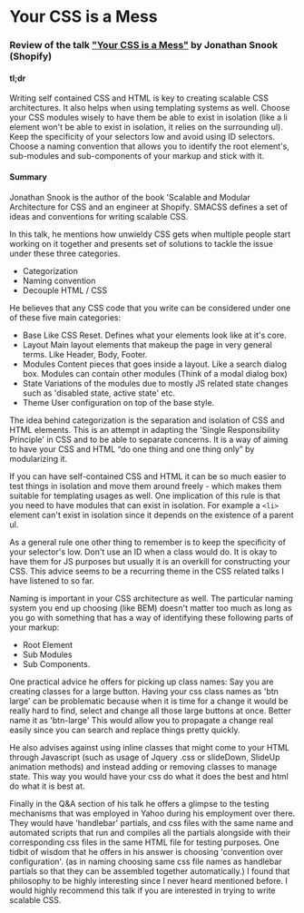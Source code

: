 # Your CSS is a Mess

### Review of the talk ["Your CSS is a Mess"](https://www.youtube.com/watch?v=C4z_9F6nfS8) by Jonathan Snook (Shopify)

#### tl;dr 

Writing self contained CSS and HTML is key to creating scalable CSS architectures. It also helps when using templating systems as well. Choose your CSS modules wisely to have them be able to exist in isolation (like a li element won't be able to exist in isolation, it relies on the surrounding ul). Keep the specificity of your selectors low and avoid using ID selectors. Choose a naming convention that allows you to identify the root element's, sub-modules and sub-components of your markup and stick with it.

#### Summary

Jonathan Snook is the author of the book 'Scalable and Modular Architecture for CSS and an engineer at Shopify. SMACSS defines a set of ideas and conventions for writing scalable CSS.

In this talk, he mentions how unwieldy CSS gets when multiple people start working on it together and presents set of solutions to tackle the issue under these three categories.

- Categorization
- Naming convention
- Decouple HTML / CSS

He believes that any CSS code that you write can be considered under one of these five main categories:

- Base
Like CSS Reset. Defines what your elements look like at it's core.
- Layout
Main layout elements that makeup the page in very general terms. Like Header, Body, Footer.
- Modules
Content pieces that goes inside a layout. Like a search dialog box. Modules can contain other modules (Think of a modal dialog box)
- State
Variations of the modules due to mostly JS related state changes such as 'disabled state, active state' etc.
- Theme
User configuration on top of the base style.

The idea behind categorization is the separation and isolation of CSS and HTML elements. This is an attempt in adapting the 'Single Responsibility Principle' in CSS and to be able to separate concerns. It is a way of aiming to have your CSS and HTML “do one thing and one thing only” by modularizing it.

If you can have self-contained CSS and HTML it can be so much easier to test things in isolation and move them around freely - which makes them suitable for templating usages as well. One implication of this rule is that you need to have modules that can exist in isolation. For example a `<li>` element can't exist in isolation since it depends on the existence of a parent ul.

As a general rule one other thing to remember is to keep the specificity of your selector's low. Don't use an ID when a class would do. It is okay to have them for JS purposes but usually it is an overkill for constructing your CSS. This advice seems to be a recurring theme in the CSS related talks I have listened to so far.

Naming is important in your CSS architecture as well. The particular naming system you end up choosing (like BEM) doesn't matter too much as long as you go with something that has a way of identifying these following parts of your markup:
- Root Element
- Sub Modules
- Sub Components.

One practical advice he offers for picking up class names: Say you are creating classes for a large button. Having your css class names as 'btn large' can be problematic because when it is time for a change it would be really hard to find, select and change all those large buttons at once. Better name it as 'btn-large' This would allow you to propagate a change real easily since you can search and replace things pretty quickly.

He also advises against using inline classes that might come to your HTML through Javascript (such as usage of Jquery .css or slideDown, SlideUp animation methods) and instead adding or removing classes to manage state. This way you would have your css do what it does the best and html do what it is best at.

Finally in the Q&A section of his talk he offers a glimpse to the testing mechanisms that was employed in Yahoo during his employment over there. They would have 'handlebar' partials, and css files with the same name and automated scripts that run and compiles all the partials alongside with their corresponding css files in the same HTML file for testing purposes. One tidbit of wisdom that he offers in his answer is choosing 'convention over configuration'. (as in naming choosing same css file names as handlebar partials so that they can be assembled together automatically.) I found that philosophy to be highly interesting since I never heard mentioned before. I would highly recommend this talk if you are interested in trying to write scalable CSS.